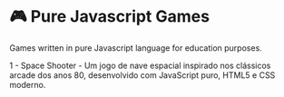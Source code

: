 # 🎮 Pure Javascript Games
Games written in pure Javascript language for education purposes.

1 - Space Shooter - Um jogo de nave espacial inspirado nos clássicos arcade dos anos 80, desenvolvido com JavaScript puro, HTML5 e CSS moderno.

